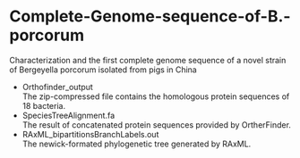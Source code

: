 # Complete-Genome-sequence-of-B.-porcorum
Characterization and the first complete genome sequence of a novel strain of Bergeyella porcorum isolated from pigs in China

- Orthofinder_output  
  The zip-compressed file contains the homologous protein sequences of 18 bacteria.
- SpeciesTreeAlignment.fa  
  The result of concatenated protein sequences provided by OrtherFinder.
- RAxML_bipartitionsBranchLabels.out  
  The newick-formated phylogenetic tree generated by RAxML.
   
